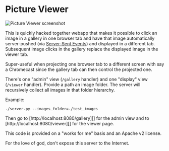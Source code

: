 Picture Viewer
==============

![Picture Viewer screenshot](http://i.imgur.com/VHwKSt0.png)

This is quickly hacked together webapp that makes it possible to click an image
in a gallery in one browser tab and have that image automatically server-pushed
(via [Server-Sent Events](http://dev.w3.org/html5/eventsource/)) and displayed
in a different tab. Subsequent image clicks in the gallery replace the displayed
image in the viewer tab.

Super-useful when projecting one browser tab to a different screen with say a
Chromecast since the gallery tab can then control the projected one.

There's one "admin" view (`/gallery` handler) and one "display" view
(`/viewer` handler). Provide a path an image folder. The server will recursively
collect all images in that folder hierarchy.

Example:

```shell
./server.py --images_folder=./test_images
```

Then go to [http://localhost:8080/gallery][] for the admin view and to
[http://localhost:8080/viewer][] for the viewer page.

This code is provided on a "works for me" basis and an Apache v2 license.

For the love of god, don't expose this server to the Internet.

